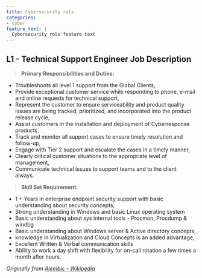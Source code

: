 ```yaml
---
title: Cybersecurity rols
categories:
- cyber
feature_text: |
  Cybersecurity rols feature text
---
```


## L1 - Technical Support Engineer Job Description

> **Primary Responsibilities and Duties:**

- Troubleshoots all level 1 support from the Global Clients,
- Provide exceptional customer service while responding to phone, e-mail and online requests for technical support,
- Represent the customer to ensure serviceability and product quality issues are being tracked, prioritized, and incorporated into the product release cycle,
- Assist customers in the installation and deployment of Cyberresponse products,
- Track and monitor all support cases to ensure timely resolution and follow-up,
- Engage with Tier 2 support and escalate the cases in a timely manner,
- Clearly critical customer situations to the appropriate level of management,
- Communicate technical issues to support teams and to the client always.
  
> **Skill Set Requirement:**
>
- 1 + Years in enterprise endpoint security support with basic understanding about security concepts,
- Strong understanding in Windows and basic Linux operating system
- Basic understanding about sys internal tools - Procmon, Procdump & windbg
- Basic understanding about Windows server & Active directory concepts,
- knowledge in Virtualization and Cloud Concepts is an added advantage,
- Excellent Written & Verbal communication skills
- Ability to work a day shift with flexibility for on-call rotation a few times a month after hours.

<!-- more -->

_Originally from [Alembic - Wikipedia](https://en.wikipedia.org/wiki/Alembic)_
